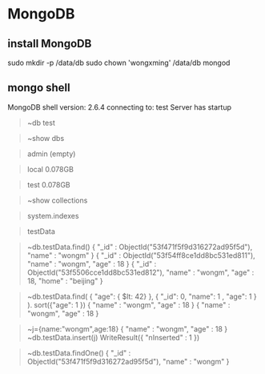 # MongoDB

## install MongoDB

sudo mkdir -p /data/db
sudo chown 'wongxming' /data/db
mongod

mongo shell
----------------------
MongoDB shell version: 2.6.4
connecting to: test
Server has startup 
> ~db
> test

> ~show dbs

> admin  (empty)

> local  0.078GB

> test   0.078GB

> ~show collections

> system.indexes

> testData

> ~db.testData.find()
> { "_id" : ObjectId("53f471f5f9d316272ad95f5d"), "name" : "wongm" }
> { "_id" : ObjectId("53f54ff8ce1dd8bc531ed811"), "name" : "wongm", "age" : 18 }
> { "_id" : ObjectId("53f5506cce1dd8bc531ed812"), "name" : "wongm", "age" : 18, "home" : "beijing" }

> ~db.testData.find( { "age": { $lt: 42} }, { "_id": 0, "name": 1 , "age": 1 } ). sort({"age": 1 })
> { "name" : "wongm", "age" : 18 }
> { "name" : "wongm", "age" : 18 }

> ~j={name:"wongm",age:18}
> { "name" : "wongm", "age" : 18 }
> ~db.testData.insert(j)
> WriteResult({ "nInserted" : 1 })

> ~db.testData.findOne()
> { "_id" : ObjectId("53f471f5f9d316272ad95f5d"), "name" : "wongm" }
